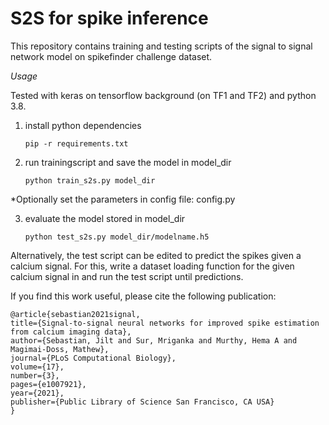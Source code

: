 # S2S for spike inference
This repository contains training and testing scripts of the signal to signal network model on spikefinder challenge dataset.

*Usage*

Tested with keras on tensorflow background (on TF1 and TF2) and python 3.8.

 1. install python dependencies

		pip -r requirements.txt

 2. run trainingscript and save the model in model_dir

		python train_s2s.py model_dir

 *Optionally set the parameters in config file: config.py

 3. evaluate the model stored in model_dir

		python test_s2s.py model_dir/modelname.h5

Alternatively, the test script can be edited to predict the spikes given a calcium signal. For this, write a dataset loading function for the given calcium signal in and run the test script until predictions.

If you find this work useful, please cite the following publication:


	@article{sebastian2021signal,
  	title={Signal-to-signal neural networks for improved spike estimation from calcium imaging data},
  	author={Sebastian, Jilt and Sur, Mriganka and Murthy, Hema A and Magimai-Doss, Mathew},
  	journal={PLoS Computational Biology},
  	volume={17},
  	number={3},
  	pages={e1007921},
  	year={2021},
  	publisher={Public Library of Science San Francisco, CA USA}
	}


